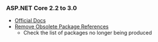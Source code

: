 ### ASP.NET Core 2.2 to 3.0
- [Official Docs](https://docs.microsoft.com/en-us/aspnet/core/migration/22-to-30?view=aspnetcore-5.0&tabs=visual-studio)
- [Remove Obsolete Package References](https://docs.microsoft.com/en-us/aspnet/core/migration/22-to-30?view=aspnetcore-5.0&tabs=visual-studio#remove-obsolete-package-references)
  - Check the list of packages no longer being produced
